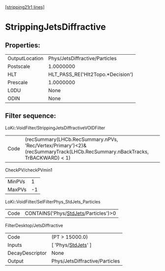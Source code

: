 [[stripping21r1 lines]](./stripping21r1-index)

# StrippingJetsDiffractive

## Properties:

|                |                                    |
|----------------|------------------------------------|
| OutputLocation | Phys/JetsDiffractive/Particles     |
| Postscale      | 1.0000000                          |
| HLT            | HLT_PASS_RE('Hlt2Topo.\*Decision') |
| Prescale       | 1.0000000                          |
| L0DU           | None                               |
| ODIN           | None                               |

## Filter sequence:

LoKi::VoidFilter/StrippingJetsDiffractiveVOIDFilter

|      |                                                                                                                              |
|------|------------------------------------------------------------------------------------------------------------------------------|
| Code | (recSummary(LHCb.RecSummary.nPVs, 'Rec/Vertex/Primary')\<2)& (recSummaryTrack(LHCb.RecSummary.nBackTracks, TrBACKWARD) \< 1) |

CheckPV/checkPVmin1

|        |     |
|--------|-----|
| MinPVs | 1   |
| MaxPVs | -1  |

LoKi::VoidFilter/SelFilterPhys_StdJets_Particles

|      |                                                                                  |
|------|----------------------------------------------------------------------------------|
| Code | CONTAINS('Phys/[StdJets](./stripping21r1-commonparticles-stdjets)/Particles')\>0 |

FilterDesktop/JetsDiffractive

|                 |                                                                 |
|-----------------|-----------------------------------------------------------------|
| Code            | (PT \> 15000.0)                                                 |
| Inputs          | [ 'Phys/[StdJets](./stripping21r1-commonparticles-stdjets)' ] |
| DecayDescriptor | None                                                            |
| Output          | Phys/JetsDiffractive/Particles                                  |
